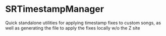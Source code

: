 # SRTimestampManager
Quick standalone utilities for applying timestamp fixes to custom songs, as well as generating the file to apply the fixes locally w/o the Z site
